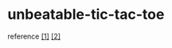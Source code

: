 # unbeatable-tic-tac-toe
reference
[[1]](https://www.youtube.com/watch?v=l-hh51ncgDI)
[[2]](https://www.youtube.com/watch?v=3nzupVMpZeA&t=491s)
